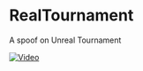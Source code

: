 # RealTournament
A spoof on Unreal Tournament

[![Video](http://img.youtube.com/vi/tSZ6yzSVZTM/0.jpg)](http://www.youtube.com/watch?v=tSZ6yzSVZTM "Real Tournament")
